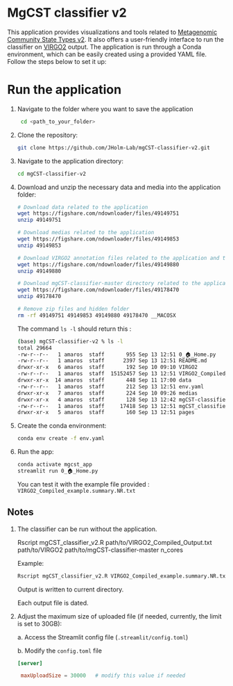 # MgCST classifier v2

This application provides visualizations and tools related to [Metagenomic Community State Types v2](). It also offers a user-friendly interface to run the classifier on [VIRGO2]() output. The application is run through a Conda environment, which can be easily created using a provided YAML file. Follow the steps below to set it up:

# Run the application

1. Navigate to the folder where you want to save the application
   ```bash
    cd <path_to_your_folder>
   ```

2. Clone the repository:
    ```bash
    git clone https://github.com/JHolm-Lab/mgCST-classifier-v2.git
    ```
3. Navigate to the application directory:
    ```bash
    cd mgCST-classifier-v2
    ```
4. Download and unzip the necessary data and media into the application folder:
    ```bash
    # Download data related to the application
    wget https://figshare.com/ndownloader/files/49149751
    unzip 49149751
    
    # Download medias related to the application
    wget https://figshare.com/ndownloader/files/49149853
    unzip 49149853
    
    # Download VIRGO2 annotation files related to the application and the classifier alone
    wget https://figshare.com/ndownloader/files/49149880
    unzip 49149880
    
    # Download mgCST-classifier-master directory related to the application and the classifier alone
    wget https://figshare.com/ndownloader/files/49178470
    unzip 49178470

    # Remove zip files and hidden folder
    rm -rf 49149751 49149853 49149880 49178470 __MACOSX 
    ```
   The command ```ls -l``` should return this :
   
    ```bash
   (base) mgCST-classifier-v2 % ls -l
   total 29664
   -rw-r--r--   1 amaros  staff       955 Sep 13 12:51 0_🏠_Home.py
   -rw-r--r--   1 amaros  staff      2397 Sep 13 12:51 README.md
   drwxr-xr-x   6 amaros  staff       192 Sep 10 09:10 VIRGO2
   -rw-r--r--   1 amaros  staff  15152457 Sep 13 12:51 VIRGO2_Compiled_example.summary.NR.txt
   drwxr-xr-x  14 amaros  staff       448 Sep 11 17:00 data
   -rw-r--r--   1 amaros  staff       212 Sep 13 12:51 env.yaml
   drwxr-xr-x   7 amaros  staff       224 Sep 10 09:26 medias
   drwxr-xr-x   4 amaros  staff       128 Sep 13 12:42 mgCST-classifier-master
   -rw-r--r--   1 amaros  staff     17418 Sep 13 12:51 mgCST_classifier_v2.R
   drwxr-xr-x   5 amaros  staff       160 Sep 13 12:51 pages
    ```
    
5. Create the conda environment:
    ```bash
    conda env create -f env.yaml
    ```
6. Run the app:
    ```bash
    conda activate mgcst_app
    streamlit run 0_🏠_Home.py
    ```

    You can test it with the example file provided : ```VIRGO2_Compiled_example.summary.NR.txt```

## Notes

1. The classifier can be run without the application.
   
   Rscript mgCST_classifier_v2.R path/to/VIRGO2_Compiled_Output.txt path/to/VIRGO2 path/to/mgCST-classifier-master n_cores
   
   Example:
   ```bash
   Rscript mgCST_classifier_v2.R VIRGO2_Compiled_example.summary.NR.txt ./VIRGO2 ./mgCST-classifier-master 4
   ```
   Output is written to current directory.

   Each output file is dated.

3. Adjust the maximum size of uploaded file (if needed, currently, the limit is set to 30GB):

   a. Access the Streamlit config file (```.streamlit/config.toml```)

   b. Modify the ```config.toml``` file
   ```toml
   [server]

    maxUploadSize = 30000   # modify this value if needed
   ```
